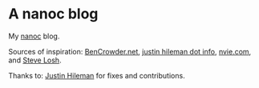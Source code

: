 # A nanoc blog

My [nanoc](http://nanoc.stoneship.org/) blog.

Sources of inspiration: [BenCrowder.net](http://bencrowder.net/), [justin hileman dot info](http://justinhileman.info/), [nvie.com](http://nvie.com/), and [Steve Losh](http://stevelosh.com/).

Thanks to: [Justin Hileman](http://justinhileman.info/) for fixes and contributions.
